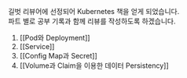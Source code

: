 길벗 리뷰어에 선정되어 Kubernetes 책을 얻게 되었습니다.   
파트 별로 공부 기록과 함께 리뷰를 작성하도록 하겠습니다.  

   
1. [[Pod와 Deployment]]
2. [[Service]]
3. [[Config Map과 Secret]]
4. [[Volume과 Claim을 이용한 데이터 Persistency]]